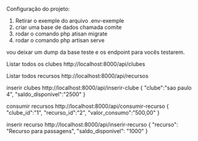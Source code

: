 Configuração do projeto:
1. Retirar o exemple do arquivo .env-exemple
2. criar uma base de dados chamada comite
3. rodar o comando php atisan migrate
4. rodar o comando php artisan serve


vou deixar um dump da base teste e os endpoint para vocês testarem.


Listar todos os clubes 
http://localhost:8000/api/clubes

Listar todos recursos
http://localhost:8000/api/recursos

inserir clubes
http://localhost:8000/api/inserir-clube
{
    "clube":"sao paulo 4",
    "saldo_disponivel":"2500"
}

consumir recursos
http://localhost:8000/api/consumir-recurso
{
    "clube_id":"1",
    "recurso_id":"2",
    "valor_consumo":"500,00"
}


inserir recurso
http://localhost:8000/api/inserir-recurso
{
    "recurso": "Recurso para passagens",
    "saldo_disponivel": "1000"
}
